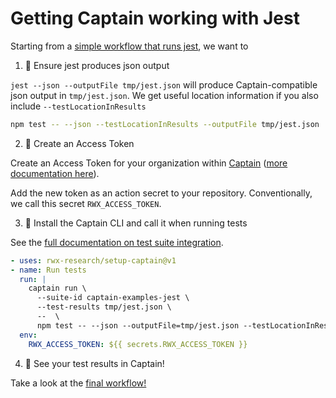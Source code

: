 # Getting Captain working with Jest

Starting from a [simple workflow that runs jest][workflow-before-captain], we want to

1. 🧪 Ensure jest produces json output

`jest --json --outputFile tmp/jest.json` will produce Captain-compatible json output in `tmp/jest.json`. We get useful
location information if you also include `--testLocationInResults`

```sh
npm test -- --json --testLocationInResults --outputFile tmp/jest.json
```

2. 🔐 Create an Access Token

Create an Access Token for your organization within [Captain][captain-access-token] ([more documentation here][create-access-token]).

Add the new token as an action secret to your repository. Conventionally, we call this secret `RWX_ACCESS_TOKEN`.

3. 💌 Install the Captain CLI and call it when running tests

See the [full documentation on test suite integration][test-suite-integration].

```yaml
- uses: rwx-research/setup-captain@v1
- name: Run tests
  run: |
    captain run \
      --suite-id captain-examples-jest \
      --test-results tmp/jest.json \
      --  \
      npm test -- --json --outputFile=tmp/jest.json --testLocationInResults
  env:
    RWX_ACCESS_TOKEN: ${{ secrets.RWX_ACCESS_TOKEN }}
```

4. 🎉 See your test results in Captain!

Take a look at the [final workflow!][workflow-with-captain]

[workflow-before-captain]: https://github.com/captain-examples/jest/blob/basic-workflow/.github/workflows/ci.yml
[captain-access-token]: https://account.rwx.com/deep_link/manage/access_tokens
[create-access-token]: https://www.rwx.com/docs/access-tokens
[workflow-with-captain]: https://github.com/captain-examples/jest/blob/main/.github/workflows/ci.yml
[test-suite-integration]: https://www.rwx.com/captain/docs/test-suite-integration
